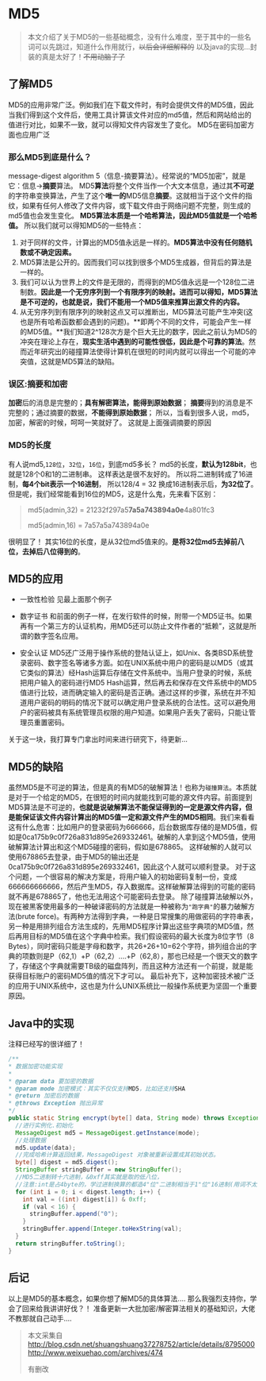 # MD5

> 本文介绍了关于MD5的一些基础概念，没有什么难度，至于其中的一些名词可以先跳过，知道什么作用就行，~~以后会详细解释的~~
> 以及java的实现...封装的真是太好了！~~不用动脑子了~~

## 了解MD5

MD5的应用非常广泛。例如我们在下载文件时，有时会提供文件的MD5值，因此当我们得到这个文件后，使用工具计算该文件对应的md5值，然后和网站给出的值进行对比，如果不一致，就可以得知文件内容发生了变化。
MD5在密码加密方面也应用广泛

### 那么MD5到底是什么？

message-digest algorithm 5（信息-摘要算法）。经常说的“MD5加密”，就是它：信息→**摘要**算法。
MD5**算法**将整个文件当作一个大文本信息，通过其**不可逆**的字符串变换算法，产生了这个**唯一的**MD5信息**摘要**。这就相当于这个文件的指纹，如果有任何人修改了文件内容，或下载文件由于网络问题不完整，则生成的md5值也会发生变化。
**MD5算法本质是一个哈希算法，因此MD5值就是一个哈希值。**
所以我们就可以得知MD5的一些特点：

1. 对于同样的文件，计算出的MD5值永远是一样的。**MD5算法中没有任何随机数或不确定因素。**
2. MD5算法是公开的。因而我们可以找到很多个MD5生成器，但背后的算法是一样的。
3. 我们可以认为世界上的文件是无限的，而得到的MD5值永远是一个128位二进制数。**因此是一个无穷序列到一个有限序列的映射。进而可以得知，MD5算法是不可逆的，也就是说，我们不能用一个MD5值来推算出源文件的内容。**
4. 从无穷序列到有限序列的映射这点又可以推断出，MD5算法可能产生冲突(这也是所有哈希函数都会遇到的问题)。**即两个不同的文件，可能会产生一样的MD5值。**我们知道2^128次方是个巨大无比的数字，因此之前认为MD5的冲突在理论上存在，**现实生活中遇到的可能性很低，因此是个可靠的算法**。然而近年研究出的碰撞算法使得计算机在很短的时间内就可以得出一个可能的冲突值，这就是MD5算法的缺陷。

### 误区:摘要和加密

**加密**后的消息是完整的；**具有解密算法，能得到原始数据**；
**摘要**得到的消息是不完整的；通过摘要的数据，**不能得到原始数据**；
所以，当看到很多人说，md5，加密，解密的时候，呵呵一笑就好了。
这就是上面强调摘要的原因

### MD5的长度

有人说md5,`128位`，`32位`，`16位`，到底md5多长？
md5的长度，**默认为128bit**，也就是128个0和1的二进制串。
这样表达是很不友好的。
所以将二进制转成了16进制，**每4个bit表示一个16进制**，
所以128/4 = 32 换成16进制表示后，**为32位了**。
但是呢，我们经常能看到16位的MD5，这是什么鬼，先来看下区别：

> md5(admin,32) = 21232f297a5**7a5a743894a0e**4a801fc3
>
> md5(admin,16) = 7a57a5a743894a0e

很明显了！
其实16位的长度，是从32位md5值来的。**是将32位md5去掉前八位，去掉后八位得到的**。

## MD5的应用

- 一致性检验
  见最上面那个例子

- 数字证书
  和前面的例子一样，在发行软件的时候，附带一个MD5证书。如果再有一个第三方的认证机构，用MD5还可以防止文件作者的“抵赖”，这就是所谓的数字签名应用。

- 安全认证
  MD5还广泛用于操作系统的登陆认证上，如Unix、各类BSD系统登录密码、数字签名等诸多方面。如在UNⅨ系统中用户的密码是以MD5（或其它类似的算法）经Hash运算后存储在文件系统中。当用户登录的时候，系统把用户输入的密码进行MD5 Hash运算，然后再去和保存在文件系统中的MD5值进行比较，进而确定输入的密码是否正确。通过这样的步骤，系统在并不知道用户密码的明码的情况下就可以确定用户登录系统的合法性。这可以避免用户的密码被具有系统管理员权限的用户知道。如果用户丢失了密码，只能让管理员重置密码。

关于这一块，我打算专门拿出时间来进行研究下，待更新...

## MD5的缺陷

虽然MD5是不可逆的算法，但是真的有MD5的破解算法！也称为`碰撞算法`。本质就是对于一个给定的MD5，在很短的时间内就能找到可能的源文件内容。前面提到MD5算法是不可逆的，**也就是说破解算法不能保证得到的一定是源文件内容，但是能保证该文件内容计算出的MD5值一定和源文件产生的MD5相同**。我们来看看这有什么危害：比如用户的登录密码为666666，后台数据库存储的是MD5值，假如是0ca175b9c0f726a831d895e269332461。破解的人拿到这个MD5值，使用破解算法计算出和这个MD5碰撞的密码，假如是678865。
这样破解的人就可以使用678865去登录，由于MD5的输出还是0ca175b9c0f726a831d895e269332461，因此这个人就可以顺利登录。
对于这个问题，一个很容易的解决方案是，将用户输入的初始密码复制一份，变成666666666666，然后产生MD5，存入数据库。这样破解算法得到的可能的密码就不再是678865了，他也无法用这个可能密码去登录。
除了碰撞算法破解以外，现在被黑客使用最多的一种破译密码的方法就是一种被称为`"跑字典"`的暴力破解方法(brute force)。有两种方法得到字典，一种是日常搜集的用做密码的字符串表，另一种是用排列组合方法生成的，先用MD5程序计算出这些字典项的MD5值，然后再用目标的MD5值在这个字典中检索。我们假设密码的最大长度为8位字节（8 Bytes），同时密码只能是字母和数字，共26+26+10=62个字符，排列组合出的字典的项数则是P（62,1）+P（62,2）….+P（62,8），那也已经是一个很天文的数字了，存储这个字典就需要TB级的磁盘阵列，而且这种方法还有一个前提，就是能获得目标账户的密码MD5值的情况下才可以。
最后补充下，这种加密技术被广泛的应用于UNIX系统中，这也是为什么UNIX系统比一般操作系统更为坚固一个重要原因。

## Java中的实现

注释已经写的很详细了！

```java
/**
* 数据加密功能实现
* 
* @param data 要加密的数据
* @param mode 加密模式：其实不仅仅支持MD5，比如还支持SHA
* @return 加密后的数据
* @throws Exception 抛出异常
*/
public static String encrypt(byte[] data, String mode) throws Exception {
  //进行实例化.初始化
  MessageDigest md5 = MessageDigest.getInstance(mode);
  //处理数据
  md5.update(data);
  //完成哈希计算返回结果，MessageDigest 对象被重新设置成其初始状态。
  byte[] digest = md5.digest();
  StringBuffer stringBuffer = new StringBuffer();
  //MD5二进制转十六进制，&0xff其实就是取的低八位，
  //注意:int是占4byte的，学过进制换算的都造4"位"二进制相当于1"位"16进制(用词不太当，就那意思)
  for (int i = 0; i < digest.length; i++) {
    int val = ((int) digest[i]) & 0xff;
    if (val < 16) {
      stringBuffer.append("0");
    }
    stringBuffer.append(Integer.toHexString(val);
  }
  return stringBuffer.toString();
}
```

## 后记

以上是MD5的基本概念，如果你想了解MD5的具体算法....
那么我强烈支持你，学会了回来给我讲讲好伐？！
准备更新一大批加密/解密算法相关的基础知识，大佬不教那就自己动手....

> 本文采集自
> http://blog.csdn.net/shuangshuang37278752/article/details/8795000
> http://www.weixuehao.com/archives/474
>
>
> 有删改